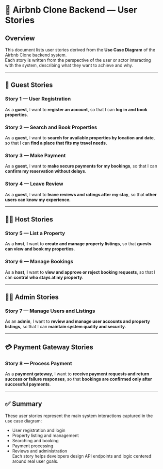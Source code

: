 # 📘 Airbnb Clone Backend — User Stories

## Overview
This document lists user stories derived from the **Use Case Diagram** of the Airbnb Clone backend system.  
Each story is written from the perspective of the user or actor interacting with the system, describing what they want to achieve and why.

---

## 👤 Guest Stories

### Story 1 — User Registration
As a **guest**, I want to **register an account**, so that I can **log in and book properties**.

### Story 2 — Search and Book Properties
As a **guest**, I want to **search for available properties by location and date**, so that I can **find a place that fits my travel needs**.

### Story 3 — Make Payment
As a **guest**, I want to **make secure payments for my bookings**, so that I can **confirm my reservation without delays**.

### Story 4 — Leave Review
As a **guest**, I want to **leave reviews and ratings after my stay**, so that **other users can know my experience**.

---

## 🧑‍💼 Host Stories

### Story 5 — List a Property
As a **host**, I want to **create and manage property listings**, so that **guests can view and book my properties**.

### Story 6 — Manage Bookings
As a **host**, I want to **view and approve or reject booking requests**, so that I can **control who stays at my property**.

---

## 👨‍💻 Admin Stories

### Story 7 — Manage Users and Listings
As an **admin**, I want to **review and manage user accounts and property listings**, so that I can **maintain system quality and security**.

---

## 💳 Payment Gateway Stories

### Story 8 — Process Payment
As a **payment gateway**, I want to **receive payment requests and return success or failure responses**, so that **bookings are confirmed only after successful payments**.

---

## ✅ Summary
These user stories represent the main system interactions captured in the use case diagram:
- User registration and login  
- Property listing and management  
- Searching and booking  
- Payment processing  
- Reviews and administration  
Each story helps developers design API endpoints and logic centered around real user goals.
